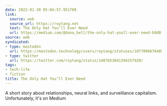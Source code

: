 ```yaml
---
date: 2022-01-30 05:04:57.951708
link:
  source: web
  source_url: https://roytang.net
  text: The Only Hat You’ll Ever Need
  url: https://medium.com/@dana_bell/the-only-hat-youll-ever-need-b9d8fee22745
source: web
syndicated:
- type: mastodon
  url: https://mastodon.technology/users/roytang/statuses/107709667648943725
- type: twitter
  url: https://twitter.com/roytang/status/1487653041394257920/
tags:
- tech-life
- fiction
title: The Only Hat You’ll Ever Need
---
```


A short story about relationships, neural links, and surveillance capitalism. Unfortunately, it's on Medium